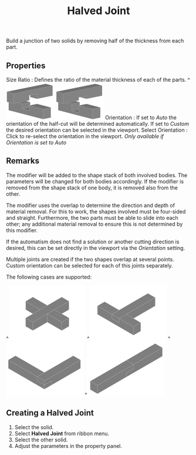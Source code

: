 ﻿---
uid: ee35e475-eb9c-4871-9da8-e04e53faef6a
title: Halved Joint
icon: HalvedJoint.svg
---
Build a junction of two solids by removing half of the thickness from each part.

## Properties
Size Ratio
:   Defines the ratio of the material thickness of each of the parts.
    ^![_Size Ratio = 50%_, _Size Ratio = 25%_](HalvedJointSizeRatio.png)
Orientation
:   If set to _Auto_ the orientation of the half-cut will be determined automatically. If set to _Custom_ the desired orientation can be selected in the viewport.
Select Orientation
:   Click to re-select the orientation in the viewport.
    _Only available if Orientation is set to Auto_

## Remarks

The modifier will be added to the shape stack of both involved bodies. The parameters will be changed for both bodies accordingly. If the modifier is removed from the shape stack of one body, it is removed also from the other.

The modifier uses the overlap to determine the direction and depth of material removal. For this to work, the shapes involved must be four-sided and straight. Furthermore, the two parts must be able to slide into each other; any additional material removal to ensure this is not determined by this modifier.

If the automatism does not find a solution or another cutting direction is desired, this can be set directly in the viewport via the _Orientation_ setting.

Multiple joints are created if the two shapes overlap at several points. Custom orientation can be selected for each of this joints separately.

The following cases are supported:

^![Cross Overlap](HalvedJointCaseCross.png)
^![Tees Overlap](HalvedJointCaseTee.png)
^![Corner Overlap](HalvedJointCaseCorner.png)
^![Parallel Overlap](HalvedJointCaseParallel.png)

## Creating a Halved Joint

1. Select the solid.
2. Select __Halved Joint__ from ribbon menu.
3. Select the other solid.
4. Adjust the parameters in the property panel.
